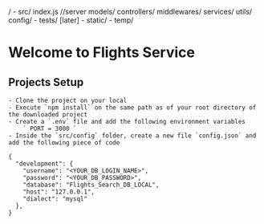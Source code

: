 /
    - src/
        index.js //server
        models/
        controllers/
        middlewares/
        services/
        utils/
        config/
    - tests/ [later]
    - static/
    - temp/


# Welcome to Flights Service

## Projects Setup
    - Clone the project on your local
    - Execute `npm install` on the same path as of your root directory of the downloaded project
    - Create a `.env` file and add the following environment variables
        ` PORT = 3000 `
    - Inside the `src/config` folder, create a new file `config.json` and add the following piece of code

```
{
  "development": {
    "username": "<YOUR_DB_LOGIN_NAME>",
    "password": "<YOUR_DB_PASSWORD>",
    "database": "Flights_Search_DB_LOCAL",
    "host": "127.0.0.1",
    "dialect": "mysql"
  },
}

```